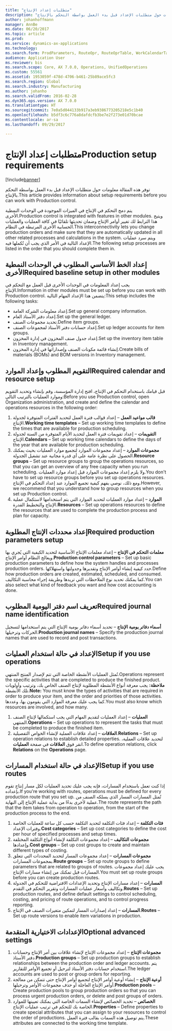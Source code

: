 ```yaml
---
title: "متطلبات إعداد الإنتاج"
description: "توفر هذه المقالة معلومات حول متطلبات الإعداد قبل بدء العمل بواسطة التحكم بالإنتاج‬."
author: johanhoffmann
manager: AnnBe
ms.date: 06/20/2017
ms.topic: article
ms.prod: 
ms.service: dynamics-ax-applications
ms.technology: 
ms.search.form: ProdParameters, RouteOpr, RouteOprTable, WorkCalendarTable, WorkTimeTable, WrkCtrTable
audience: Application User
ms.reviewer: bis
ms.search.scope: Core, AX 7.0.0, Operations, UnifiedOperations
ms.custom: 55561
ms.assetid: 1953059f-478d-4706-b461-25b89ace5fc3
ms.search.region: Global
ms.search.industry: Manufacturing
ms.author: johanho
ms.search.validFrom: 2016-02-28
ms.dyn365.ops.version: AX 7.0.0
ms.translationtype: HT
ms.sourcegitcommit: 7e0a5d044133b917a3eb9386773205218e5c1b40
ms.openlocfilehash: b5df3c6c776a8dafdcfb3be7e2f273e01d70bcae
ms.contentlocale: ar-sa
ms.lasthandoff: 09/29/2017

---
```


# <a name="production-setup-requirements"></a><span data-ttu-id="ef960-103">متطلبات إعداد الإنتاج</span><span class="sxs-lookup"><span data-stu-id="ef960-103">Production setup requirements</span></span>

[!include[banner](../includes/banner.md)]


<span data-ttu-id="ef960-104">توفر هذه المقالة معلومات حول متطلبات الإعداد قبل بدء العمل بواسطة التحكم بالإنتاج‬.</span><span class="sxs-lookup"><span data-stu-id="ef960-104">This article provides information about setup requirements before you can work with Production control.</span></span> 

<span data-ttu-id="ef960-105">يتم دمج التحكم في الإنتاج في الميزات الموجودة في الوحدات النمطية الأخرى.</span><span class="sxs-lookup"><span data-stu-id="ef960-105">Production control is integrated with features in other modules.</span></span> <span data-ttu-id="ef960-106">ويتيح هذا الترابط لك تغيير أوامر الإنتاج وضمان تحديثها تلقائيًا في كافة العمليات والعمليات الحسابية الأخرى المرتبطة في النظام.</span><span class="sxs-lookup"><span data-stu-id="ef960-106">This interconnectivity lets you change production orders and make sure that they are automatically updated in all other related processes and calculations in the system.</span></span> <span data-ttu-id="ef960-107">ويتم سرد عمليات الإعداد التالية في الأمر الذي يجب أن تُكملها فيه.</span><span class="sxs-lookup"><span data-stu-id="ef960-107">The following setup processes are listed in the order that you should complete them in.</span></span>

## <a name="required-baseline-setup-in-other-modules"></a><span data-ttu-id="ef960-108">إعداد الخط الأساسي المطلوب في الوحدات النمطية الأخرى</span><span class="sxs-lookup"><span data-stu-id="ef960-108">Required baseline setup in other modules</span></span>
<span data-ttu-id="ef960-109">يجب إعداد المعلومات في الوحدات الأخرى قبل العمل مع التحكم في الإنتاج.</span><span class="sxs-lookup"><span data-stu-id="ef960-109">Information in other modules must be set up before you can work with Production control.</span></span> <span data-ttu-id="ef960-110">يتضمن هذا الإعداد المهام التالية:</span><span class="sxs-lookup"><span data-stu-id="ef960-110">This setup includes the following tasks:</span></span>

-   <span data-ttu-id="ef960-111">إعداد معلومات الشركة العامة.</span><span class="sxs-lookup"><span data-stu-id="ef960-111">Set up general company information.</span></span>
-   <span data-ttu-id="ef960-112">إعداد دفتر الأستاذ العام.</span><span class="sxs-lookup"><span data-stu-id="ef960-112">Set up the general ledger.</span></span>
-   <span data-ttu-id="ef960-113">تحديد مجموعات الصنف.</span><span class="sxs-lookup"><span data-stu-id="ef960-113">Define item groups.</span></span>
-   <span data-ttu-id="ef960-114">إعداد حسابات دفتر الأستاذ لمجموعات الصنف.</span><span class="sxs-lookup"><span data-stu-id="ef960-114">Set up ledger accounts for item groups.</span></span>
-   <span data-ttu-id="ef960-115">إعداد جدول صنف المخزون في إدارة المخزون.</span><span class="sxs-lookup"><span data-stu-id="ef960-115">Set up the inventory item table in Inventory management.</span></span>
-   <span data-ttu-id="ef960-116">إنشاء قائمة مكونات الصنف وإصداراتها في إدارة المخزون.</span><span class="sxs-lookup"><span data-stu-id="ef960-116">Create bills of materials (BOMs) and BOM versions in Inventory management.</span></span>

## <a name="required-calendar-and-resource-setup"></a><span data-ttu-id="ef960-117">التقويم المطلوب وإعداد الموارد</span><span class="sxs-lookup"><span data-stu-id="ef960-117">Required calendar and resource setup</span></span>
<span data-ttu-id="ef960-118">قبل قيامك باستخدام التحكم في الإنتاج، افتح إدارة المؤسسة، وقم بإنشاء وتحديد التقويم وموارد العمليات بالترتيب التالي:</span><span class="sxs-lookup"><span data-stu-id="ef960-118">Before you use Production control, open Organization administration, and create and define the calendar and operations resources in the following order:</span></span>

1.  <span data-ttu-id="ef960-119">**قالب مواعيد العمل** – إعداد قوالب فترة العمل لتحديد الفترات المتوفرة لجدولة الإنتاج.</span><span class="sxs-lookup"><span data-stu-id="ef960-119">**Working time templates** – Set up working time templates to define the times that are available for production scheduling.</span></span>
2.  <span data-ttu-id="ef960-120">**التقويمات** – إعداد تقويمات فترة العمل لتحديد الأيام المتوفرة من السنة لجدولة الإنتاج.</span><span class="sxs-lookup"><span data-stu-id="ef960-120">**Calendars** – Set up working time calendars to define the days of the year that are available for production scheduling.</span></span>
3.  <span data-ttu-id="ef960-121">**مجموعات الموارد** – إعداد مجموعات الموارد لتجميع موارد العمليات بحيث يمكنك الحصول على نظرة عامة على أي قدرة مجانية عند تشغيل الجدولة.</span><span class="sxs-lookup"><span data-stu-id="ef960-121">**Resource groups** – Set up resource groups to group the operations resources, so that you can get an overview of any free capacity when you run scheduling.</span></span> <span data-ttu-id="ef960-122">ولا يلزم إعداد مجموعات الموارد قبل إعداد موارد العمليات.</span><span class="sxs-lookup"><span data-stu-id="ef960-122">You don't have to set up resource groups before you set up operations resources.</span></span> <span data-ttu-id="ef960-123">ومع ذلك، نوصي بفهم كيفية تجميع الموارد عند إعداد التحكم في الإنتاج.</span><span class="sxs-lookup"><span data-stu-id="ef960-123">However, we recommend that you understand how to group resources when you set up Production control.</span></span>
4.  <span data-ttu-id="ef960-124">**الموارد** – إعداد موارد العمليات لتحديد الموارد التي يتم استخدامها لاستكمال عملية الإنتاج والتخطيط القدرة.</span><span class="sxs-lookup"><span data-stu-id="ef960-124">**Resources** – Set up operations resources to define the resources that are used to complete the production process and plan for capacity.</span></span>

## <a name="required-production-parameters-setup"></a><span data-ttu-id="ef960-125">إعداد محددات الإنتاج المطلوبة</span><span class="sxs-lookup"><span data-stu-id="ef960-125">Required production parameters setup</span></span>
<span data-ttu-id="ef960-126">**معلمات التحكم في الإنتاج** – إعداد معلمات الإنتاج الأساسية لتحديد الكيفية التي يُجري بها ويعالج النظام أوامر الإنتاج.</span><span class="sxs-lookup"><span data-stu-id="ef960-126">**Production control parameters** – Set up basic production parameters to define how the system handles and processes production orders.</span></span> <span data-ttu-id="ef960-127">حدد كيفية إنشاء أوامر الإنتاج وتقديرها وجدولتها واستهلاكها.</span><span class="sxs-lookup"><span data-stu-id="ef960-127">Define how production orders are created, estimated, scheduled, and consumed.</span></span> <span data-ttu-id="ef960-128">كما يمكنك تحديد نوع الملاحظات التي تريدها وطريقة إجراء محاسبة التكاليف.</span><span class="sxs-lookup"><span data-stu-id="ef960-128">You can also select what kind of feedback you want and how cost accounting is done.</span></span>

## <a name="required-journal-name-identification"></a><span data-ttu-id="ef960-129">تعريف اسم دفتر اليومية المطلوب</span><span class="sxs-lookup"><span data-stu-id="ef960-129">Required journal name identification</span></span>
<span data-ttu-id="ef960-130">**أسماء دفاتر يومية الإنتاج** – تحديد أسماء دفاتر يومية الإنتاج التي يتم استخدامها لتسجيل الحركات وترحيلها.</span><span class="sxs-lookup"><span data-stu-id="ef960-130">**Production journal names** – Specify the production journal names that are used to record and post transactions.</span></span>

## <a name="setup-if-you-use-operations"></a><span data-ttu-id="ef960-131">الإعداد في حالة استخدام العمليات</span><span class="sxs-lookup"><span data-stu-id="ef960-131">Setup if you use operations</span></span>
<span data-ttu-id="ef960-132">تُمثل العمليات الأنشطة الخاصة التي تتم لإصدار المنتج المنتهي.</span><span class="sxs-lookup"><span data-stu-id="ef960-132">Operations represent the specific activities that are completed to produce the finished product.</span></span> <span data-ttu-id="ef960-133">**ملاحظة:** يجب معرفة أنواع الأنشطة المطلوبة لإنتاج الصنف الخاص بك، وترتيب وأولويات تلك الأنشطة.</span><span class="sxs-lookup"><span data-stu-id="ef960-133">**Note:** You must know the types of activities that are required in order to produce your item, and the order and priorities of those activities.</span></span> <span data-ttu-id="ef960-134">كما يجب عليك معرفة الموارد التي يقومون بها، وعددها.</span><span class="sxs-lookup"><span data-stu-id="ef960-134">You must also know which resources are involved, and how many.</span></span>

1.  <span data-ttu-id="ef960-135">**العمليات** – إعداد العمليات لتقديم المهام التي يجب استكمالها لإنتاج الصنف المنتهي.</span><span class="sxs-lookup"><span data-stu-id="ef960-135">**Operations** – Set up operations to represent the tasks that must be completed to produce the finished item.</span></span>
2.  <span data-ttu-id="ef960-136">**العلاقات** – إعداد علاقات العملية لإنشاء الخواص التفصيلية.</span><span class="sxs-lookup"><span data-stu-id="ef960-136">**Relations** – Set up operation relations to establish detailed properties.</span></span> <span data-ttu-id="ef960-137">لتحديد علاقات العملية، انقر فوق **العلاقات** في صفحة **العمليات**.</span><span class="sxs-lookup"><span data-stu-id="ef960-137">To define operation relations, click **Relations** on the **Operations** page.</span></span>

## <a name="setup-if-you-use-routes"></a><span data-ttu-id="ef960-138">الإعداد في حالة استخدام المسارات</span><span class="sxs-lookup"><span data-stu-id="ef960-138">Setup if you use routes</span></span>
<span data-ttu-id="ef960-139">إذا كنت تعمل باستخدام المسارات، فإنه يجب عليك تحديد العمليات لكل مسار إنتاج تقوم بإعداده.</span><span class="sxs-lookup"><span data-stu-id="ef960-139">If you're working with routes, operations must be defined for every production route that you set up.</span></span> <span data-ttu-id="ef960-140">تُمثل المسارات المسار الذي يسلكه الصنف من عملية لأخرى بدءًا من بداية عملية الإنتاج إلى النهاية.</span><span class="sxs-lookup"><span data-stu-id="ef960-140">The route represents the path that the item takes from operation to operation, from the start of the production process to the end.</span></span>

1.  <span data-ttu-id="ef960-141">**فئات التكلفة** – إعداد فئات التكلفة لتحديد التكلفة حسب كل ساعة للعمليات الخاصة وفترات الإعداد.</span><span class="sxs-lookup"><span data-stu-id="ef960-141">**Cost categories** – Set up cost categories to define the cost per hour of specified processes and setup times.</span></span>
2.  <span data-ttu-id="ef960-142">**مجموعات التكاليف** – إعداد مجموعات التكلفة لإنشاء أنواع التكلفة المختلفة وإعدادها.</span><span class="sxs-lookup"><span data-stu-id="ef960-142">**Cost groups** – Set up cost groups to create and maintain different types of costing.</span></span>
3.  <span data-ttu-id="ef960-143">**مجموعات المسارات** – إعداد مجموعات المسار لتحديد المحددات التي تتعلق بمجموعات المسارات.</span><span class="sxs-lookup"><span data-stu-id="ef960-143">**Route groups** – Set up route groups to define parameters that are related to groups of routes.</span></span> <span data-ttu-id="ef960-144">يجب عليك إعداد مجموعات المسارات قبل تمكنك من إنشاء مسارات الإنتاج.</span><span class="sxs-lookup"><span data-stu-id="ef960-144">You must set up route groups before you can create production routes.</span></span>
4.  <span data-ttu-id="ef960-145">**المسارات** – إعداد مسارات الإنتاج وتحديد الإعدادات الافتراضية للتحكم في الجدولة وتكاليف وأسعار عمليات المسارات وتقرير التحكم في التقدم.</span><span class="sxs-lookup"><span data-stu-id="ef960-145">**Routes** – Set up production routes, and define default settings to control scheduling, costing, and pricing of route operations, and to control progress reporting.</span></span>
5.  <span data-ttu-id="ef960-146">**المسارات** – إعداد إصدارات المسار لتمكين متغيرات الصنف في الإنتاج.</span><span class="sxs-lookup"><span data-stu-id="ef960-146">**Routes** – Set up route versions to enable item variations in production.</span></span>

## <a name="optional-advanced-settings"></a><span data-ttu-id="ef960-147">الإعدادات الاختيارية المتقدمة</span><span class="sxs-lookup"><span data-stu-id="ef960-147">Optional advanced settings</span></span>
1.  <span data-ttu-id="ef960-148">**مجموعات الإنتاج** – إعداد مجموعات الإنتاج لإنشاء علاقات بين أمر الإنتاج وحسابات دفتر الأستاذ.</span><span class="sxs-lookup"><span data-stu-id="ef960-148">**Production groups** – Set up production groups to establish relationships between the production order and ledger accounts.</span></span> <span data-ttu-id="ef960-149">يتم استخدام حسابات دفتر الأستاذ لترحيل أو تجميع الأوامر للتقارير.</span><span class="sxs-lookup"><span data-stu-id="ef960-149">The ledger accounts are used to post or group orders for reporting.</span></span>
2.  <span data-ttu-id="ef960-150">**أوعية الإنتاج** – إنشاء أوعية أوامر الإنتاج لتجميع أوامر الإنتاج حتى تتمكن من معالجة أوامر الإنتاج العاجلة أو حذف مجموعات الأوامر وترحيلها.</span><span class="sxs-lookup"><span data-stu-id="ef960-150">**Production pools** – Create production pools to group production orders so that you can process urgent production orders, or delete and post groups of orders.</span></span>
3.  <span data-ttu-id="ef960-151">**الخصائص** – تحديد الخصائص لإنشاء السمات الخاصة التي يمكنك تعيينها للموارد الخاصة بك للتحكم في ترتيب عمليات الإنتاج.</span><span class="sxs-lookup"><span data-stu-id="ef960-151">**Properties** – Define properties to create special attributes that you can assign to your resources to control the order of productions.</span></span> <span data-ttu-id="ef960-152">يتم توصيل هذه السمات بقالب فترة العمل.</span><span class="sxs-lookup"><span data-stu-id="ef960-152">These attributes are connected to the working time template.</span></span>





